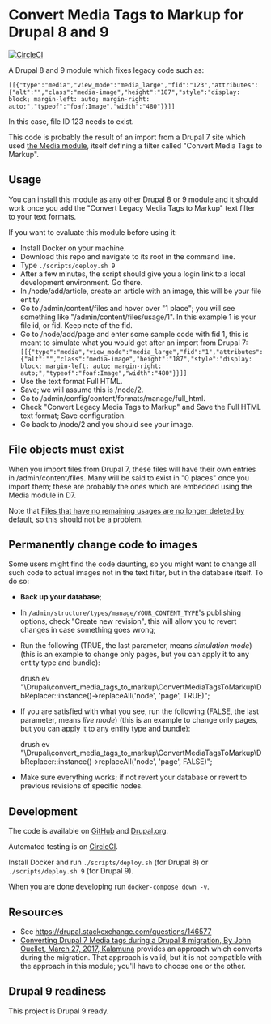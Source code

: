 Convert Media Tags to Markup for Drupal 8 and 9
=====

[![CircleCI](https://circleci.com/gh/dcycle/convert_media_tags_to_markup.svg?style=svg)](https://circleci.com/gh/dcycle/convert_media_tags_to_markup)

A Drupal 8 and 9 module which fixes legacy code such as:

    [[{"type":"media","view_mode":"media_large","fid":"123","attributes":{"alt":"","class":"media-image","height":"187","style":"display: block; margin-left: auto; margin-right: auto;","typeof":"foaf:Image","width":"480"}}]]

In this case, file ID 123 needs to exist.

This code is probably the result of an import from a Drupal 7 site which used [the Media module](https://drupal.org/project/media), itself defining a filter called "Convert Media Tags to Markup".

Usage
-----

You can install this module as any other Drupal 8 or 9 module and it should work once you add the "Convert Legacy Media Tags to Markup" text filter to your text formats.

If you want to evaluate this module before using it:

* Install Docker on your machine.
* Download this repo and navigate to its root in the command line.
* Type `./scripts/deploy.sh 9`
* After a few minutes, the script should give you a login link to a local development environment. Go there.
* In /node/add/article, create an article with an image, this will be your file entity.
* Go to /admin/content/files and hover over "1 place"; you will see something like "/admin/content/files/usage/1". In this example 1 is your file id, or fid. Keep note of the fid.
* Go to /node/add/page and enter some sample code with fid 1, this is meant to simulate what you would get after an import from Drupal 7: `[[{"type":"media","view_mode":"media_large","fid":"1","attributes":{"alt":"","class":"media-image","height":"187","style":"display: block; margin-left: auto; margin-right: auto;","typeof":"foaf:Image","width":"480"}}]]`
* Use the text format Full HTML.
* Save; we will assume this is /node/2.
* Go to /admin/config/content/formats/manage/full_html.
* Check "Convert Legacy Media Tags to Markup" and Save the Full HTML text format; Save configuration.
* Go back to /node/2 and you should see your image.

File objects must exist
-----

When you import files from Drupal 7, these files will have their own entries in /admin/content/files. Many will be said to exist in "0 places" once you import them; these are probably the ones which are embedded using the Media module in D7.

Note that [Files that have no remaining usages are no longer deleted by default](https://www.drupal.org/node/2891902), so this should not be a problem.

Permanently change code to images
-----

Some users might find the code daunting, so you might want to change all such code to actual images not in the text filter, but in the database itself. To do so:

* **Back up your database**;
* In `/admin/structure/types/manage/YOUR_CONTENT_TYPE`'s publishing options, check "Create new revision", this will allow you to revert changes in case something goes wrong;
* Run the following (TRUE, the last parameter, means _simulation mode_) (this is an example to change only pages, but you can apply it to any entity type and bundle):

    drush ev "\Drupal\convert_media_tags_to_markup\ConvertMediaTagsToMarkup\DbReplacer::instance()->replaceAll('node', 'page', TRUE)";

* If you are satisfied with what you see, run the following (FALSE, the last parameter, means _live mode_) (this is an example to change only pages, but you can apply it to any entity type and bundle):

    drush ev "\Drupal\convert_media_tags_to_markup\ConvertMediaTagsToMarkup\DbReplacer::instance()->replaceAll('node', 'page', FALSE)";

* Make sure everything works; if not revert your database or revert to previous revisions of specific nodes.

Development
-----

The code is available on [GitHub](https://github.com/dcycle/convert_media_tags_to_markup) and [Drupal.org](https://www.drupal.org/project/convert_media_tags_to_markup).

Automated testing is on [CircleCI](https://circleci.com/gh/dcycle/convert_media_tags_to_markup).

Install Docker and run `./scripts/deploy.sh` (for Drupal 8) or `./scripts/deploy.sh 9` (for Drupal 9).

When you are done developing run `docker-compose down -v`.

Resources
-----

* See https://drupal.stackexchange.com/questions/146577
* [Converting Drupal 7 Media tags during a Drupal 8 migration, By John Ouellet, March 27, 2017, Kalamuna](https://blog.kalamuna.com/news/converting-drupal-7-media-tags-during-a-drupal-8-migration) provides an approach which converts during the migration. That approach is valid, but it is not compatible with the approach in this module; you'll have to choose one or the other.

Drupal 9 readiness
-----

This project is Drupal 9 ready.
